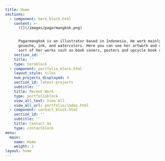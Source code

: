 ```yaml
---
title: Home
sections:
  - component: hero_block.html
    content: >-
      ![](/images/pagarmangkok.png)


      Pagarmangkok is an illustrator based in Indonesia. He work mainly with
      gouache, ink, and watercolors. Here you can see her artwork and can buy
      sort of her works such as book covers, posters and upcycle book sewing.
    section_id: ''
    title: ''
    type: heroblock
  - component: portfolio_block.html
    layout_style: tiles
    num_projects_displayed: 4
    section_id: latest-projects
    subtitle: ''
    title: Recent Work
    type: portfolioblock
    view_all_text: View All
    view_all_url: portfolio/index.html
  - component: contact_block.html
    section_id: ''
    subtitle: ''
    title: Contact Us
    type: contactblock
menu:
  main:
    name: Home
    weight: 2
layout: home
---
```


